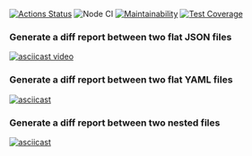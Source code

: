 [![Actions Status](https://github.com/mxclg/frontend-project-46/actions/workflows/hexlet-check.yml/badge.svg)](https://github.com/mxclg/frontend-project-46/actions)
![Node CI](https://github.com/mxclg/frontend-project-46/actions/workflows/nodejs.yml/badge.svg)
[![Maintainability](https://api.codeclimate.com/v1/badges/423b05ab8208d9ea52a6/maintainability)](https://codeclimate.com/github/mxclg/frontend-project-46/maintainability)
[![Test Coverage](https://api.codeclimate.com/v1/badges/423b05ab8208d9ea52a6/test_coverage)](https://codeclimate.com/github/mxclg/frontend-project-46/test_coverage)

### Generate a diff report between two flat JSON files
[![asciicast video](https://asciinema.org/a/CkqSxg5FLT1sGb3jLAXv9Yu4b.svg)](https://asciinema.org/a/CkqSxg5FLT1sGb3jLAXv9Yu4b)
### Generate a diff report between two flat YAML files
[![asciicast](https://asciinema.org/a/guv1xU8vxcDzaU8ajAck8wO0a.svg)](https://asciinema.org/a/guv1xU8vxcDzaU8ajAck8wO0a)
### Generate a diff report between two nested files
[![asciicast](https://asciinema.org/a/w6yY2jhNlcDMAbwTyTl0P7I1H.svg)](https://asciinema.org/a/w6yY2jhNlcDMAbwTyTl0P7I1H)